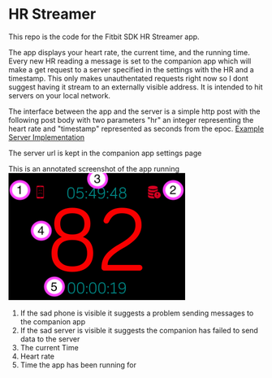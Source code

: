# HR Streamer

This repo is the code for the Fitbit SDK HR Streamer app.

The app displays your heart rate, the current time, and the running time. Every new HR reading a message is set to the companion app which will make a get request to a server specified in the settings with the HR and a timestamp. This only makes unauthentated requests right now so I dont suggest having it stream to an externally visible address. It is intended to hit servers on your local network.

The interface between the app and the server is a simple http post with the following post body with two parameters "hr" an integer representing the heart rate and "timestamp" represented as seconds from the epoc. [Example Server Implementation](server.py)

The server url is kept in the companion app settings page

This is an annotated screenshot of the app running
![Screenshot of app annotated](hr-streamer-screenshot.png "Annotated Screenshot")

1. If the sad phone is visible it suggests a problem sending messages to the companion app
2. If the sad server is visible it suggests the companion has failed to send data to the server
3. The current Time
4. Heart rate
5. Time the app has been running for